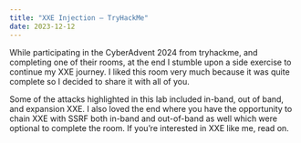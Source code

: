```yaml
---
title: "XXE Injection — TryHackMe"
date: 2023-12-12
---
```


While participating in the CyberAdvent 2024 from tryhackme, and completing one of their rooms, at the end I stumble upon a side exercise to continue my XXE journey. I liked this room very much because it was quite complete so I decided to share it with all of you.

Some of the attacks highlighted in this lab included in-band, out of band, and expansion XXE. I also loved the end where you have the opportunity to chain XXE with SSRF both in-band and out-of-band as well which were optional to complete the room. If you’re interested in XXE like me, read on.
